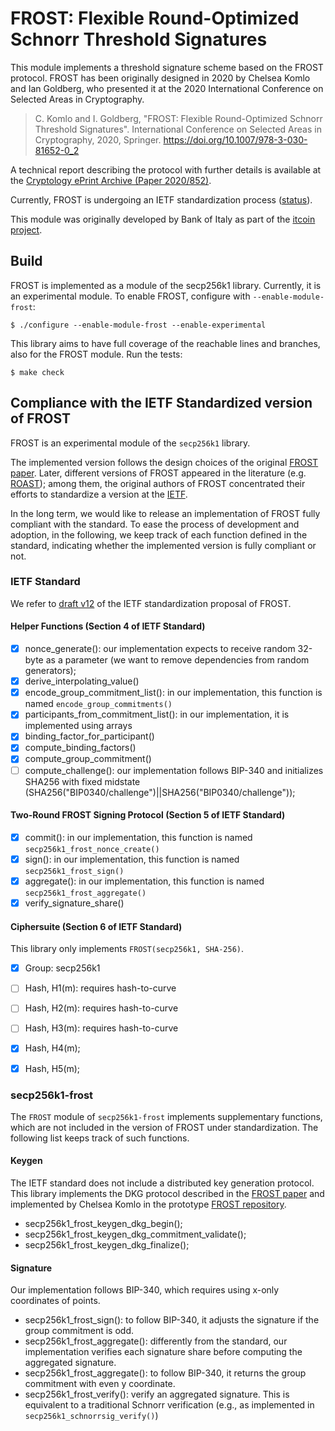 # FROST: Flexible Round-Optimized Schnorr Threshold Signatures

This module implements a threshold signature scheme based on the FROST protocol.
FROST has been originally designed in 2020 by Chelsea Komlo and Ian Goldberg, who presented it at
the 2020 International Conference on Selected Areas in Cryptography.

> C. Komlo and I. Goldberg, "FROST: Flexible Round-Optimized Schnorr Threshold Signatures".
> International Conference on Selected Areas in Cryptography, 2020, Springer.
> https://doi.org/10.1007/978-3-030-81652-0_2

A technical report describing the protocol with further details is available at
the [Cryptology ePrint Archive (Paper 2020/852)](https://eprint.iacr.org/2020/852).

Currently, FROST is undergoing an IETF standardization process ([status](https://datatracker.ietf.org/doc/draft-irtf-cfrg-frost/)).

This module was originally developed by Bank of Italy as part of the [itcoin project](https://bancaditalia.github.io/itcoin/).

## Build

FROST is implemented as a module of the secp256k1 library. Currently, it is an experimental module.
To enable FROST, configure with `--enable-module-frost`:

    $ ./configure --enable-module-frost --enable-experimental

This library aims to have full coverage of the reachable lines and branches, also for the FROST module.
Run the tests:

    $ make check

## Compliance with the IETF Standardized version of FROST

FROST is an experimental module of the `secp256k1` library.

The implemented version follows the design choices of the original [FROST paper](https://eprint.iacr.org/2020/852).
Later, different versions of FROST appeared in the literature (e.g. [ROAST](https://eprint.iacr.org/2022/550)); among them, the original authors of FROST concentrated their efforts to standardize a version at the [IETF](https://datatracker.ietf.org/doc/draft-irtf-cfrg-frost/).

In the long term, we would like to release an implementation of FROST fully compliant with the standard. To ease the process of development and adoption, in the following, we keep track of each function defined in the standard, indicating whether the implemented version is fully compliant or not.

### IETF Standard

We refer to [draft v12](https://www.ietf.org/archive/id/draft-irtf-cfrg-frost-12.html) of the IETF standardization proposal of FROST.

#### Helper Functions (Section 4 of IETF Standard)

- [x] nonce_generate(): our implementation expects to receive random 32-byte as a parameter (we want to remove dependencies from random generators);
- [x] derive_interpolating_value()
- [x] encode_group_commitment_list(): in our implementation, this function is named `encode_group_commitments()`
- [x] participants_from_commitment_list(): in our implementation, it is implemented using arrays
- [x] binding_factor_for_participant()
- [x] compute_binding_factors()
- [x] compute_group_commitment()
- [ ] compute_challenge(): our implementation follows BIP-340 and initializes SHA256 with fixed midstate (SHA256("BIP0340/challenge")||SHA256("BIP0340/challenge"));

#### Two-Round FROST Signing Protocol (Section 5 of IETF Standard)

- [x] commit(): in our implementation, this function is named `secp256k1_frost_nonce_create()`
- [x] sign(): in our implementation, this function is named `secp256k1_frost_sign()`
- [x] aggregate(): in our implementation, this function is named `secp256k1_frost_aggregate()`
- [x] verify_signature_share()

#### Ciphersuite (Section 6 of IETF Standard)

This library only implements `FROST(secp256k1, SHA-256)`.
- [x] Group: secp256k1
- [ ] Hash, H1(m): requires hash-to-curve
- [ ] Hash, H2(m): requires hash-to-curve
- [ ] Hash, H3(m): requires hash-to-curve
- [x] Hash, H4(m);
- [x] Hash, H5(m);


### secp256k1-frost

The `FROST` module of `secp256k1-frost` implements supplementary functions, which are not included in the version of FROST under standardization.
The following list keeps track of such functions.

#### Keygen

The IETF standard does not include a distributed key generation protocol.
This library implements the DKG protocol described in the [FROST paper](https://eprint.iacr.org/2020/852) and implemented
by Chelsea Komlo in the prototype [FROST repository](https://git.uwaterloo.ca/ckomlo/frost/).

- secp256k1_frost_keygen_dkg_begin();
- secp256k1_frost_keygen_dkg_commitment_validate();
- secp256k1_frost_keygen_dkg_finalize();

#### Signature

Our implementation follows BIP-340, which requires using x-only coordinates of points.

- secp256k1_frost_sign(): to follow BIP-340, it adjusts the signature if the group commitment is odd.
- secp256k1_frost_aggregate(): differently from the standard, our implementation verifies each signature share before computing the aggregated signature.
- secp256k1_frost_aggregate(): to follow BIP-340, it returns the group commitment with even y coordinate.
- secp256k1_frost_verify(): verify an aggregated signature. This is equivalent to a traditional Schnorr verification (e.g., as implemented in `secp256k1_schnorrsig_verify()`)
